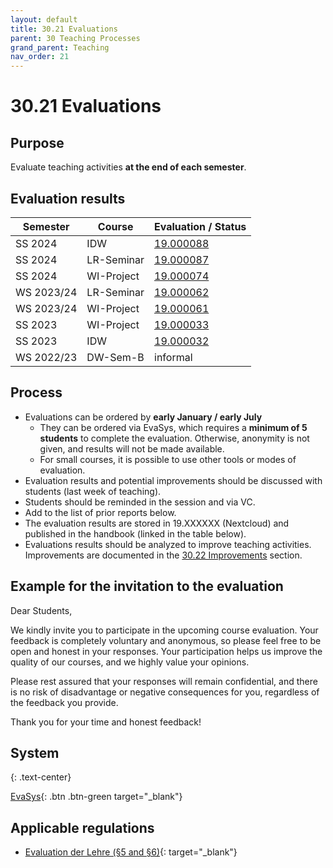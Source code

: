 ```yaml
---
layout: default
title: 30.21 Evaluations
parent: 30 Teaching Processes
grand_parent: Teaching
nav_order: 21
---
```


# 30.21 Evaluations

## Purpose

Evaluate teaching activities **at the end of each semester**.

## Evaluation results

| Semester    | Course           | Evaluation / Status                                                                                             |
|-------------|------------------|-----------------------------------------------------------------------------------------------------------------|
| SS 2024     | IDW              | [19.000088](../../../assets/evaluations/000088_20240721_SS24-Digital-Work-EDW-B_Introduction_Digital_Work.pdf)  |
| SS 2024     | LR-Seminar       | [19.000087](../../../assets/evaluations/000087_20240719_SS24-DW-Sem-M__Literature_review_seminar.pdf)           |
| SS 2024     | WI-Project       | [19.000074](../../../assets/evaluations/000074_20240715_SS24-Digital-Work-Projekt-B.pdf)                        |
| WS 2023/24  | LR-Seminar       | [19.000062](../../../assets/evaluations/000062_20240130_WS2324_Evaluation_LRSeminar.pdf)                        |
| WS 2023/24  | WI-Project       | [19.000061](../../../assets/evaluations/000061_20240130_WS2324_Evaluation_WI-Projekt.pdf)                       |
| SS 2023     | WI-Project       | [19.000033](../../../assets/evaluations/000033_20230723_SS23-Evaluation-Digital-Work-Projekt-B.pdf)             |
| SS 2023     | IDW              | [19.000032](../../../assets/evaluations/000032_20230709_SS23-Evaluation-Digital-Work-EDW-B.pdf)                 |
| WS 2022/23  | DW-Sem-B         | informal                                                                                                        |

## Process

- Evaluations can be ordered by **early January / early July**
  - They can be ordered via EvaSys, which requires a **minimum of 5 students** to complete the evaluation. Otherwise, anonymity is not given, and results will not be made available.
  - For small courses, it is possible to use other tools or modes of evaluation.
- Evaluation results and potential improvements should be discussed with students (last week of teaching).
- Students should be reminded in the session and via VC.
- Add to the list of prior reports below.
- The evaluation results are stored in 19.XXXXXX (Nextcloud) and published in the handbook (linked in the table below).
- Evaluations results should be analyzed to improve teaching activities. Improvements are documented in the [30.22 Improvements](30.22.improvements.html) section.

## Example for the invitation to the evaluation

Dear Students,

We kindly invite you to participate in the upcoming course evaluation. Your feedback is completely voluntary and anonymous, so please feel free to be open and honest in your responses. Your participation helps us improve the quality of our courses, and we highly value your opinions.

Please rest assured that your responses will remain confidential, and there is no risk of disadvantage or negative consequences for you, regardless of the feedback you provide.

Thank you for your time and honest feedback!


## System

{: .text-center}

[EvaSys](https://www.uni-bamberg.de/its/lehrevaluation/){: .btn .btn-green target="_blank"}

## Applicable regulations

- [Evaluation der Lehre (§5 and §6)](https://www.uni-bamberg.de/fileadmin/www.abt-studium/Rechtsvorschriften/1Organisation/Evaluation%20Lehre%20Studium/180305-O-Sicherung-Qualitaet-Lehre-Studium.pdf){: target="_blank"}
